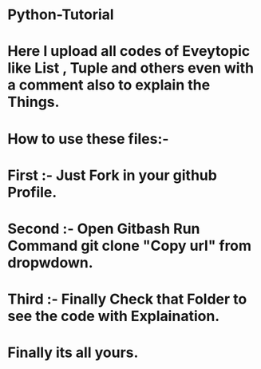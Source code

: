 # Python-Tutorial
# Here I upload all codes of Eveytopic like List , Tuple and others even with a comment also to explain the Things.
# How to use these files:-
# First :- Just Fork in your github Profile.
# Second :- Open Gitbash Run Command git clone "Copy url" from dropwdown.
# Third :-  Finally Check that Folder to see the code with Explaination.
# Finally its all yours.



